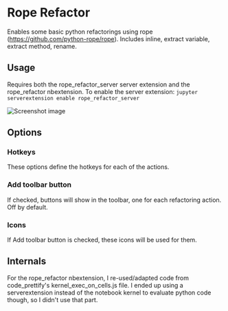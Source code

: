 Rope Refactor
==============

Enables some basic python refactorings using rope (https://github.com/python-rope/rope). Includes inline, extract variable, extract method, rename.


Usage
-----

Requires both the rope_refactor_server server extension and the rope_refactor nbextension.
To enable the server extension:
```jupyter serverextension enable rope_refactor_server```

![Screenshot image](screenshot.png)


Options
-------

### Hotkeys
These options define the hotkeys for each of the actions.

### Add toolbar button
If checked, buttons will show in the toolbar, one for each refactoring action. Off by default.

### Icons
If Add toolbar button is checked, these icons will be used for them.

Internals
---------

For the rope_refactor nbextension, I re-used/adapted code from code_prettify's kernel_exec_on_cells.js file. I ended up using a serverextension instead of the notebook kernel to evaluate python code though, so I didn't use that part.